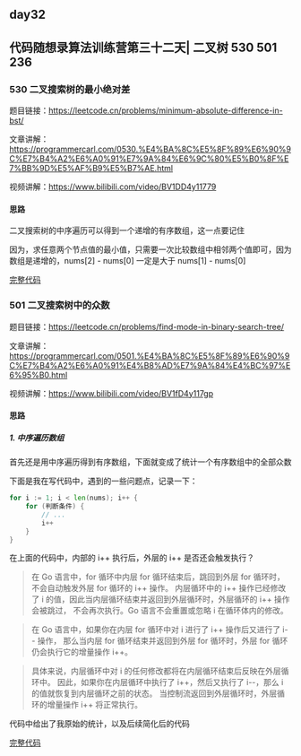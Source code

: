 ## day32

## 代码随想录算法训练营第三十二天| 二叉树 530 501 236

### 530 二叉搜索树的最小绝对差

题目链接：https://leetcode.cn/problems/minimum-absolute-difference-in-bst/

文章讲解：https://programmercarl.com/0530.%E4%BA%8C%E5%8F%89%E6%90%9C%E7%B4%A2%E6%A0%91%E7%9A%84%E6%9C%80%E5%B0%8F%E7%BB%9D%E5%AF%B9%E5%B7%AE.html

视频讲解：https://www.bilibili.com/video/BV1DD4y11779

#### 思路
二叉搜索树的中序遍历可以得到一个递增的有序数组，这一点要记住

因为，求任意两个节点值的最小值，只需要一次比较数组中相邻两个值即可，因为数组是递增的，nums[2] - nums[0] 一定是大于 nums[1] - nums[0]

[完整代码](https://github.com/hd2yao/leetcode/tree/master/training/day32/0530_minimum_absolute_difference_in_bst.go)

### 501 二叉搜索树中的众数

题目链接：https://leetcode.cn/problems/find-mode-in-binary-search-tree/

文章讲解：https://programmercarl.com/0501.%E4%BA%8C%E5%8F%89%E6%90%9C%E7%B4%A2%E6%A0%91%E4%B8%AD%E7%9A%84%E4%BC%97%E6%95%B0.html

视频讲解：https://www.bilibili.com/video/BV1fD4y117gp

#### 思路

##### 1. 中序遍历数组
首先还是用中序遍历得到有序数组，下面就变成了统计一个有序数组中的全部众数

下面是我在写代码中，遇到的一些问题点，记录一下：

```go
for i := 1; i < len(nums); i++ {
    for (判断条件) {
        // ...
        i++
    }
}
```

在上面的代码中，内部的 i++ 执行后，外层的 i++ 是否还会触发执行？

> 在 Go 语言中，for 循环中内层 for 循环结束后，跳回到外层 for 循环时，不会自动触发外层 for 循环的 i++ 操作。
> 内层循环中的 i++ 操作已经修改了 i 的值，因此当内层循环结束并返回到外层循环时，外层循环的 i++ 操作会被跳过，
> 不会再次执行。Go 语言不会重置或忽略 i 在循环体内的修改。

> 在 Go 语言中，如果你在内层 for 循环中对 i 进行了 i++ 操作后又进行了 i-- 操作，
那么当内层 for 循环结束并返回到外层 for 循环时，外层 for 循环仍会执行它的增量操作 i++。

> 具体来说，内层循环中对 i 的任何修改都将在内层循环结束后反映在外层循环中。
因此，如果你在内层循环中执行了 i++，然后又执行了 i--，那么 i 的值就恢复到内层循环之前的状态。
当控制流返回到外层循环时，外层循环的增量操作 i++ 将正常执行。

代码中给出了我原始的统计，以及后续简化后的代码

[完整代码](https://github.com/hd2yao/leetcode/tree/master/training/day32/0501_find_mode_in_binary_search_tree.go)
